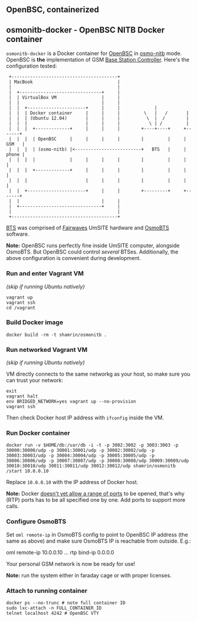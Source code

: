 ## OpenBSC, containerized
## osmonitb-docker - OpenBSC NITB Docker container

`osmonitb-docker` is a Docker container for [OpenBSC][0] in [osmo-nitb][4] mode. OpenBSC is **the** implementation of GSM [Base Station Controller][1]. Here's the configuration tested:

```
 +----------------------------------------+
 | MacBook                                |
 |                                        |
 |  +-------------------------------+     |
 |  | VirtualBox VM                 |     |
 |  |                               |     |
 |  |  +----------------------+     |     |             |
 |  |  | Docker container     |     |     |         \   |   /       |
 |  |  | (Ubuntu 12.04)       |     |     |          \  |  /        |
 |  |  |                      |     |     |           \ | /         |
 |  |  |  +-------------+     |     |     |        +----+----+     +-------+
 |  |  |  | OpenBSC     |     |     |     |        |         |     | GSM   |
 |  |  |  | (osmo-nitb) |<-------------------------+   BTS   |     | phone |
 |  |  |  |             |     |     |     |        |         |     |       |
 |  |  |  +-------------+     |     |     |        |         |     |       |
 |  |  |                      |     |     |        |         |     |       |
 |  |  +----------------------+     |     |        +---------+     +-------+
 |  |                               |     |
 |  +-------------------------------+     |
 |                                        |
 +----------------------------------------+
```

[BTS][2] was comprised of [Fairwaves][5] UmSITE hardware and [OsmoBTS][3] software.

**Note:** OpenBSC runs perfectly fine inside UmSITE computer, alongside OsmoBTS. But OpenBSC could control *several* BTSes. Additionally, the above configuration is convenient during development. 

[0]: http://openbsc.osmocom.org/trac/wiki/OpenBSC
[1]: https://en.wikipedia.org/wiki/Base_station_subsystem#Base_station_controller
[2]: https://en.wikipedia.org/wiki/Base_station_subsystem#Base_transceiver_station
[3]: http://openbsc.osmocom.org/trac/wiki/OsmoBTS
[4]: http://openbsc.osmocom.org/trac/wiki/osmo-nitb
[5]: http://fairwaves.ru/

### Run and enter Vagrant VM

*(skip if running Ubuntu natively)*

    vagrant up
    vagrant ssh
    cd /vagrant

### Build Docker image

    docker build -rm -t shamrin/osmonitb .

### Run networked Vagrant VM

*(skip if running Ubuntu natively)*

VM directly connects to the same networkg as your host, so make sure you can trust your network:

    exit
    vagrant halt
    env BRIDGED_NETWORK=yes vagrant up --no-provision
    vagrant ssh

Then check Docker host IP address with `ifconfig` inside the VM.

### Run Docker container

    docker run -v $HOME/db:/var/db -i -t -p 3002:3002 -p 3003:3003 -p 30000:30000/udp -p 30001:30001/udp -p 30002:30002/udp -p 30003:30003/udp -p 30004:30004/udp -p 30005:30005/udp -p 30006:30006/udp -p 30007:30007/udp -p 30008:30008/udp 30009:30009/udp 30010:30010/udp 30011:30011/udp 30012:30012/udp shamrin/osmonitb /start 10.0.0.10

Replace `10.0.0.10` with the IP address of Docker host.

**Note:** Docker [doesn't yet allow a range of ports][6] to be opened, that's why (RTP) ports has to be all specified one by one. Add ports to support more calls.

[6]: https://github.com/dotcloud/docker/issues/1834

### Configure OsmoBTS

Set `oml remote-ip` in OsmoBTS config to point to OpenBSC IP address (the same as above) and make sure OsmoBTS IP is reachable from outside. E.g.:

   oml remote-ip 10.0.0.10
   ...
   rtp bind-ip 0.0.0.0

Your personal GSM network is now be ready for use!

**Note:** run the system either in faraday cage or with proper licenses.

### Attach to running container

    docker ps --no-trunc # note full container ID
    sudo lxc-attach -n FULL_CONTAINER_ID
    telnet localhost 4242 # OpenBSC VTY
